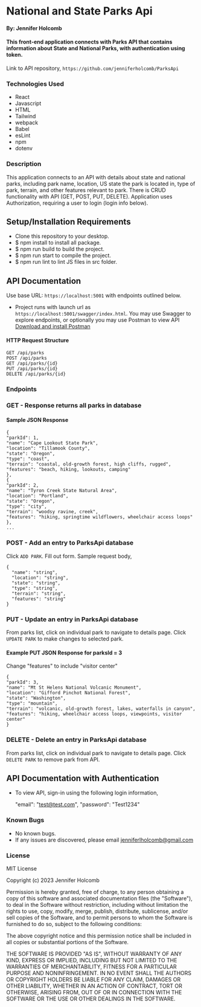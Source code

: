 # National and State Parks Api

#### By: Jennifer Holcomb

#### This front-end application connects with Parks API that contains information about State and National Parks, with authentication using token.

Link to API repository, `https://github.com/jenniferholcomb/ParksApi`

### Technologies Used

* React
* Javascript
* HTML
* Tailwind
* webpack
* Babel
* esLint
* npm
* dotenv

### Description

This application connects to an API with details about state and national parks, including park name, location, US state the park is located in, type of park, terrain, and other features relevant to park. There is CRUD functionality with API (GET, POST, PUT, DELETE). Application uses Authorization, requiring a user to login (login info below).

## Setup/Installation Requirements

* Clone this repository to your desktop.
* $ npm install to install all package.
* $ npm run build to build the project.
* $ npm run start to compile the project.
* $ npm run lint to lint JS files in src folder.

## API Documentation
Use base URL: `https://localhost:5001` with endpoints outlined below.
  * Project runs with launch url as ```https://localhost:5001/swagger/index.html```. You may use Swagger to explore endpoints, or optionally you may use Postman to view API [Download and install Postman](https://www.postman.com/downloads/)

#### HTTP Request Structure
```
GET /api/parks
POST /api/parks
GET /api/parks/{id}
PUT /api/parks/{id}
DELETE /api/parks/{id}
```

### Endpoints

### GET - Response returns all parks in database

#### Sample JSON Response 
```
{
"parkId": 1,
"name": "Cape Lookout State Park",
"location": "Tillamook County",
"state": "Oregon",
"type": "coast",
"terrain": "coastal, old-growth forest, high cliffs, rugged",
"features": "beach, hiking, lookouts, camping"
},
{
"parkId": 2,
"name": "Tyron Creek State Natural Area",
"location": "Portland",
"state": "Oregon",
"type": "city",
"terrain": "woodsy ravine, creek",
"features": "hiking, springtime wildflowers, wheelchair access loops"
},
...
```

### POST - Add an entry to ParksApi database
Click ```ADD PARK```. Fill out form.
Sample request body,
```
{
  "name": "string",
  "location": "string",
  "state": "string",
  "type": "string",
  "terrain": "string",
  "features": "string"
}
```

### PUT - Update an entry in ParksApi database
From parks list, click on individual park to navigate to details page. Click ```UPDATE PARK``` to make changes to selected park. 

#### Example PUT JSON Response for parksId = 3
Change "features" to include "visitor center"
```
{
"parkId": 3,
"name": "Mt St Helens National Volcanic Monument",
"location": "Gifford Pinchot National Forest",
"state": "Washington",
"type": "mountain",
"terrain": "volcanic, old-growth forest, lakes, waterfalls in canyon",
"features": "hiking, wheelchair access loops, viewpoints, visitor center"
}
```

### DELETE - Delete an entry in ParksApi database
From parks list, click on individual park to navigate to details page. Click ```DELETE PARK``` to remove park from API. 


## API Documentation with Authentication

* To view API, sign-in using the following login information,

  "email": "test@test.com",
  "password": "Test1234"

### Known Bugs

* No known bugs. 
* If any issues are discovered, please email jenniferlholcomb@gmail.com


### License

MIT License

Copyright (c) 2023 Jennifer Holcomb

Permission is hereby granted, free of charge, to any person obtaining a copy of this software and associated documentation files (the "Software"), to deal in the Software without restriction, including without limitation the rights to use, copy, modify, merge, publish, distribute, sublicense, and/or sell copies of the Software, and to permit persons to whom the Software is furnished to do so, subject to the following conditions:

The above copyright notice and this permission notice shall be included in all copies or substantial portions of the Software.

THE SOFTWARE IS PROVIDED "AS IS", WITHOUT WARRANTY OF ANY KIND, EXPRESS OR IMPLIED, INCLUDING BUT NOT LIMITED TO THE WARRANTIES OF MERCHANTABILITY, FITNESS FOR A PARTICULAR PURPOSE AND NONINFRINGEMENT. IN NO EVENT SHALL THE AUTHORS OR COPYRIGHT HOLDERS BE LIABLE FOR ANY CLAIM, DAMAGES OR OTHER LIABILITY, WHETHER IN AN ACTION OF CONTRACT, TORT OR OTHERWISE, ARISING FROM, OUT OF OR IN CONNECTION WITH THE SOFTWARE OR THE USE OR OTHER DEALINGS IN THE SOFTWARE.
